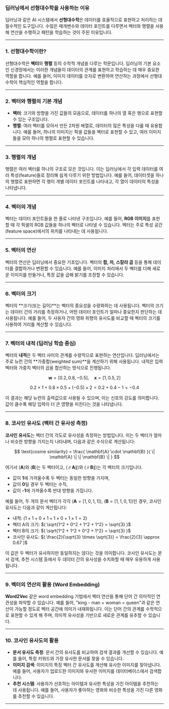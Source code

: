 ### 딥러닝에서 선형대수학을 사용하는 이유

딥러닝과 같은 AI 시스템에서 **선형대수학**은 데이터를 효율적으로 표현하고 처리하는 데 필수적인 도구입니다. 수많은 매개변수와 데이터 포인트를 다루면서 벡터와 행렬을 사용해 연산을 수행하고 패턴을 학습하는 것이 주된 이유입니다.

---

### 1. 선형대수학이란?

선형대수학은 **벡터**와 **행렬** 등의 수학적 개념을 다루는 학문입니다. 딥러닝의 기본 요소인 신경망에서는 이러한 개념들이 데이터의 관계를 표현하고 학습하는 데 매우 중요한 역할을 합니다. 예를 들어, 이미지 데이터를 숫자로 변환하여 연산하는 과정에서 선형대수학이 핵심적인 역할을 합니다.

---

### 2. 벡터와 행렬의 기본 개념

- **벡터**: 크기와 방향을 가진 값들의 모음으로, 데이터를 하나의 열 혹은 행으로 표현할 수 있는 구조입니다.
- **행렬**: 여러 벡터를 모아서 만든 2차원 배열로, 데이터의 많은 특성을 다룰 때 유용합니다. 예를 들어, 하나의 이미지는 픽셀 값들을 벡터로 표현할 수 있고, 여러 이미지들을 모아 하나의 행렬로 표현할 수 있습니다.

---

### 3. 행렬의 개념

행렬은 여러 벡터를 하나의 구조로 모은 것입니다. 이는 딥러닝에서 각 입력 데이터를 여러 특성(feature)들로 정리해 쉽게 다루기 위한 방법입니다. 예를 들어, 데이터셋을 하나의 행렬로 표현하면 각 행이 개별 데이터 포인트를 나타내고, 각 열이 데이터의 특성을 나타냅니다.

---

### 4. 벡터의 개념

벡터는 데이터 포인트들을 한 줄로 나타낸 구조입니다. 예를 들어, **RGB 이미지**를 표현할 때 각 픽셀의 RGB 값들을 하나의 벡터로 나타낼 수 있습니다. 벡터는 주로 특성 공간(feature space)에서의 위치를 나타내는 데 사용됩니다.

---

### 5. 벡터의 연산

벡터의 연산은 딥러닝에서 중요한 기초입니다. 벡터의 **합, 차, 스칼라 곱** 등을 통해 데이터를 결합하거나 변환할 수 있습니다. 예를 들어, 이미지 처리에서 두 벡터를 더해 새로운 이미지를 만들거나, 특정 값을 곱해 밝기를 조정할 수 있습니다.

---

### 6. 벡터의 크기

벡터의 **크기(또는 길이)**는 벡터의 중요성을 수량화하는 데 사용됩니다. 벡터의 크기는 데이터 간의 거리를 측정하거나, 어떤 데이터 포인트가 얼마나 중요한지 판단하는 데 사용됩니다. 예를 들어, 두 사용자 간의 영화 취향의 유사도를 비교할 때 벡터의 크기를 사용하여 거리를 계산할 수 있습니다.

---

### 7. 벡터의 내적 (딥러닝 학습 중심)

벡터의 **내적**은 두 벡터 사이의 관계를 수량적으로 표현하는 연산입니다. 딥러닝에서는 주로 뉴런 간의 **가중합(weighted sum)**을 계산하기 위해 사용됩니다. 내적은 입력 벡터와 가중치 벡터의 곱을 합산하는 방식으로 진행됩니다.

$$
\mathbf{w} = [0.2, 0.8, -0.5], \quad \mathbf{x} = [1, 0.5, 2]
$$

$$
0.2 \times 1 + 0.8 \times 0.5 + (-0.5) \times 2 = 0.2 + 0.4 - 1 = -0.4
$$

이 결과는 해당 뉴런의 출력값으로 사용될 수 있으며, 이는 신호의 강도를 의미합니다. 값이 클수록 해당 입력이 더 큰 영향을 미친다는 것을 나타냅니다.

---

### 8. 코사인 유사도 (벡터 간 유사성 측정)

**코사인 유사도**는 벡터 간의 각도로 유사성을 측정하는 방법입니다. 이는 두 벡터가 얼마나 비슷한 방향을 가지는지 나타내며, 다음과 같은 수식으로 계산됩니다:

$$
\text{cosine similarity} = \frac{ \mathbf{A} \cdot \mathbf{B} }{ \| \mathbf{A} \| \| \mathbf{B} \| }
$$

여기서 $( \mathbf{A} )$와 $( \mathbf{B} )$는 두 벡터이고, $( \| \mathbf{A} \| )$와 $( \| \mathbf{B} \| )$는 각 벡터의 크기입니다. 

- 값이 **1**에 가까울수록 두 벡터는 동일한 방향을 가지며,
- 값이 **0**일 경우 두 벡터는 수직,
- 값이 **-1**에 가까울수록 반대 방향을 가집니다.

예를 들어, 두 개의 문서 벡터가 각각 $( \mathbf{A} = [1, 0, 1, 1] )$, $( \mathbf{B} = [1, 1, 0, 1] )$인 경우, 코사인 유사도는 다음과 같이 계산됩니다:

- 내적: $( 1 \times 1 + 0 \times 1 + 1 \times 0 + 1 \times 1 = 2 )$
- 벡터 A의 크기: $( \sqrt{1^2 + 0^2 + 1^2 + 1^2} = \sqrt{3} )$
- 벡터 B의 크기: $( \sqrt{1^2 + 1^2 + 0^2 + 1^2} = \sqrt{3} )$
- 코사인 유사도: $( \frac{2}{\sqrt{3} \times \sqrt{3}} = \frac{2}{3} \approx 0.67 )$

이 값은 두 벡터가 유사하지만 동일하지는 않다는 것을 의미합니다. 코사인 유사도는 문서 검색, 추천 시스템 등에서 두 데이터 간의 유사성을 수치화할 때 매우 유용하게 사용됩니다.

---

### 9. 벡터의 연산의 활용 (Word Embedding)

**Word2Vec** 같은 word embedding 기법에서 벡터 연산을 통해 단어 간 의미적인 연관성을 파악할 수 있습니다. 예를 들어, "king - man + woman = queen"과 같은 연산이 가능할 정도로 벡터 공간에 의미가 내재화됩니다. 이는 단어 간의 관계를 수학적으로 표현할 수 있게 해 주며, 의미적 유사성을 기반으로 새로운 관계를 유추할 수 있습니다.

---

### 10. 코사인 유사도의 활용

- **문서 유사도 측정**: 문서 간의 유사도를 비교하여 검색 결과를 개선할 수 있습니다. 예를 들어, 특정 키워드와 가장 유사한 문서를 찾을 수 있습니다.
- **이미지 검색**: 이미지의 특징 벡터 간 유사도를 계산해 유사한 이미지를 찾아냅니다. 예를 들어, 사용자가 업로드한 이미지와 유사한 이미지를 데이터베이스에서 검색합니다.
- **추천 시스템**: 사용자가 선호하는 아이템과 유사한 특성을 가진 아이템을 추천하는 데 사용됩니다. 예를 들어, 사용자가 좋아하는 영화와 비슷한 특성을 가진 다른 영화를 추천할 수 있습니다.

---


